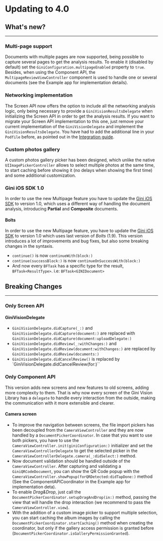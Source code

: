 Updating to 4.0
=============================

## What's new?
---

### Multi-page support
Documents with multiple pages are now supported, being possible to capture several pages to get the analysis results. To enable it (disabled by default) set the `GiniConfiguration.multipageEnabled` property to `true`.
Besides, when using the Component API, the `MultipageReviewViewController` component is used to handle one or several documents (see the Example app for implementation details).

### Networking implementation
The Screen API now offers the option to include all the networking analysis logic, only being necessary to provide a `GiniVisionResultsDelegate` when initializing the Screen API in order to get the analysis results.
If you want to migrate your Screen API implementation to this one, just remove your current implementation of the `GiniVisionDelegate` and implement the `GiniVisionResultsDelegate`. You have had to add the additional line in your `Podfile` before, as pointed out in the [Integration guide](integration.html).

### Custom photos gallery
A custom photos gallery picker has been designed, which unlike the native `UIImagePickerController` allows to select multiple photos at the same time, to start caching before showing it (no delays when showing the first time) and some additional customization.

### Gini iOS SDK 1.0

In order to use the new Multipage feature you have to update the [Gini iOS SDK](https://github.com/gini/gini-sdk-ios) to version 1.0, which uses a different way of handling the document analysis, introducing **Partial** and **Composite** documents.

#### Bolts
In order to use the new Multipage feature, you have to update the [Gini iOS SDK](https://github.com/gini/gini-sdk-ios) to version 1.0 which uses last version of _Bolts_ (1.9). This version introduces a lot of improvements and bug fixes, but also some breaking changes in the syntaxis.
* `continue()` is now `continueWith(block:)`
* `continue(successBlock:)` is now `continueOnSuccessWith(block:)`
* And now every `BFTask` has a specific type for the result, `BFTask<ResultType>`. i.e: `BFTask<GINIDocument>`


## Breaking Changes
---

### Only Screen API
#### GiniVisionDelegate

* `GiniVisionDelegate.didCapture(_:)` and `GiniVisionDelegate.didCapture(document:)` are replaced with `GiniVisionDelegate.didCapture(document:uploadDelegate:)`
* `GiniVisionDelegate.didReview(_:withChanges:)` and `GiniVisionDelegate.didReview(document:withChanges:)` are replaced by `GiniVisionDelegate.didReview(documents:)`
* `GiniVisionDelegate.didCancelReview()` is replaced by `GiniVisionDelegate.didCancelReview(for:)``

### Only Component API

This version adds new screens and new features to old screens, adding
more complexity to them. That is why now every screen of the Gini Vision Library has a `delegate` to handle every interaction from the outside, making the communication with it more extensible and clearer.

#### Camera screen
* To improve the navigation between screens, the file import pickers has been decoupled from the `CameraViewController` and they are now handled by a `DocumentPickerCoordinator`.
In case that you want to use both pickers, you have to use the `CameraViewController.init(giniConfiguration:)` initializer and set the `CameraViewControllerDelegate` to get the selected picker in the `CameraViewControllerDelegate.camera(_:didSelect:)` method.
* Now document validation should be handled outside of the `CameraViewController`. After capturing and validating a `GiniQRCodeDocument`, you can show the QR Code popup with the `CameraViewController.showPopup(forQRDetected:didTapDone:)` method (See the ComponentAPICoordinator in the Example app for implementation deta).
* To enable _Drag&Drop_, just call the `DocumentPickerCoordinator.setupDragAndDrop(in:)` method, passing the view that will handle the drop interaction (we recommend to pass the `CameraViewController.view`).
* With the addition of a custom image picker to support multiple selection, you can start caching the album images by calling the `DocumentPickerCoordinator.startCaching()` method when creating the coordinator, but only if the gallery access permission is granted before (`DocumentPickerCoordinator.isGalleryPermissionGranted`).
